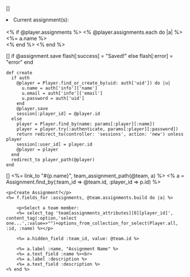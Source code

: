 []<li>Current assignment(s):<br /><br />
    <% if @player.assignments %>
        <% @player.assignments.each do |a| %>
            <%=  a.name %><br />
        <% end %>
    <% end %></li>

[]    if @assignment.save
      flash[:success] = "Saved!"
    else
      flash[:error] = "error"
    end

    def create
      if auth
        @player = Player.find_or_create_by(uid: auth['uid']) do |u|
          u.name = auth['info']['name']
          u.email = auth['info']['email']
          u.password = auth['uid']
        end
        @player.save
        session[:player_id] = @player.id
      else
        player = Player.find_by(name: params[:player][:name])
        player = player.try(:authenticate, params[:player][:password])
        return redirect_to(controller: 'sessions', action: 'new') unless player
        session[:user_id] = player.id
        @player = player
      end
      redirect_to player_path(@player)
    end


[]    <%= link_to "#{p.name}", team_assignment_path(@team, a) %>
    <% a = Assignment.find_by(:team_id => @team.id, :player_id => p.id) %>


    <p>Create Assignment?</p>
    <%= f.fields_for :assignments, @team.assignments.build do |a| %>

        <p>Select a team member:
        <%= select_tag 'team[assignments_attributes][0][player_id]', content_tag(:option,'select one...',:value=>"")+options_from_collection_for_select(Player.all, :id, :name) %></p>

        <%= a.hidden_field :team_id, value: @team.id %>

        <%= a.label :name, "Assignment Name" %>
        <%= a.text_field :name %><br>
        <%= a.label :description %>
        <%= a.text_field :description %>
    <% end %>
